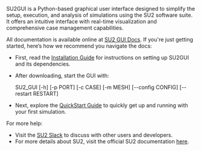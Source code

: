 SU2GUI is a Python-based graphical user interface designed to simplify the setup, execution, and analysis of simulations using the SU2 software suite. It offers an intuitive interface with real-time visualization and comprehensive case management capabilities.

All documentation is available online at [SU2 GUI Docs](http://su2code.github.io/su2gui/Introduction). If you're just getting started, here’s how we recommend you navigate the docs:

- First, read the [Installation Guide](http://su2code.github.io/su2gui/Installation/) for instructions on setting up SU2GUI and its dependencies.

- After downloading, start the GUI with:

  SU2_GUI [-h] [-p PORT] [-c CASE] [-m MESH] [--config CONFIG] [--restart RESTART]

- Next, explore the [QuickStart Guide](https://su2code.github.io/su2gui/quick-start) to quickly get up and running with your first simulation.

For more help:

- Visit the [SU2 Slack](https://join.slack.com/t/su2devteam/shared_invite/zt-af0uuqf8-8XNExKMV9G~UVsnkvi5uVA) to discuss with other users and developers.
- For more details about SU2, visit the official SU2 documentation [here](https://su2code.github.io/docs_v7/home/).
